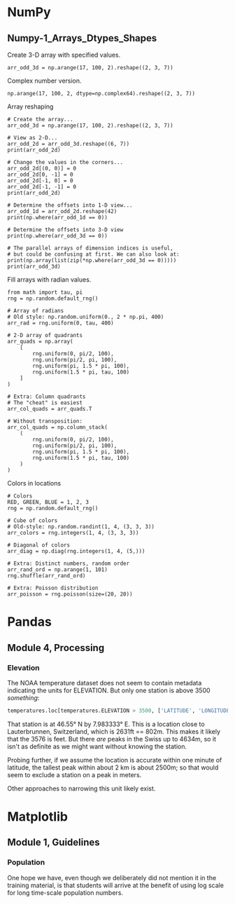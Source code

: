 # NumPy

## Numpy-1_Arrays_Dtypes_Shapes

Create 3-D array with specified values.
```
arr_odd_3d = np.arange(17, 100, 2).reshape((2, 3, 7))
```

Complex number version.
```
np.arange(17, 100, 2, dtype=np.complex64).reshape((2, 3, 7))
```

Array reshaping
```
# Create the array...
arr_odd_3d = np.arange(17, 100, 2).reshape((2, 3, 7))

# View as 2-D...
arr_odd_2d = arr_odd_3d.reshape((6, 7))
print(arr_odd_2d)

# Change the values in the corners...
arr_odd_2d[(0, 0)] = 0
arr_odd_2d[0, -1] = 0
arr_odd_2d[-1, 0] = 0
arr_odd_2d[-1, -1] = 0
print(arr_odd_2d)

# Determine the offsets into 1-D view...
arr_odd_1d = arr_odd_2d.reshape(42)
print(np.where(arr_odd_1d == 0))

# Determine the offsets into 3-D view
print(np.where(arr_odd_3d == 0))

# The parallel arrays of dimension indices is useful, 
# but could be confusing at first. We can also look at:
print(np.array(list(zip(*np.where(arr_odd_3d == 0)))))
print(arr_odd_3d)
```

Fill arrays with radian values.
```
from math import tau, pi
rng = np.random.default_rng()

# Array of radians
# Old style: np.random.uniform(0., 2 * np.pi, 400)
arr_rad = rng.uniform(0, tau, 400)

# 2-D array of quadrants
arr_quads = np.array(
    [
        rng.uniform(0, pi/2, 100), 
        rng.uniform(pi/2, pi, 100),
        rng.uniform(pi, 1.5 * pi, 100),
        rng.uniform(1.5 * pi, tau, 100)
    ]
)

# Extra: Column quadrants
# The "cheat" is easiest
arr_col_quads = arr_quads.T

# Without transposition:
arr_col_quads = np.column_stack(
    (
        rng.uniform(0, pi/2, 100), 
        rng.uniform(pi/2, pi, 100),
        rng.uniform(pi, 1.5 * pi, 100),
        rng.uniform(1.5 * pi, tau, 100)
    )
)
```

Colors in locations
```
# Colors
RED, GREEN, BLUE = 1, 2, 3
rng = np.random.default_rng()

# Cube of colors
# Old-style: np.random.randint(1, 4, (3, 3, 3))
arr_colors = rng.integers(1, 4, (3, 3, 3))

# Diagonal of colors
arr_diag = np.diag(rng.integers(1, 4, (5,)))

# Extra: Distinct numbers, random order
arr_rand_ord = np.arange(1, 101)
rng.shuffle(arr_rand_ord)

# Extra: Poisson distribution
arr_poisson = rng.poisson(size=(20, 20))
```

# Pandas

## Module 4, Processing

### Elevation

The NOAA temperature dataset does not seem to contain metadata indicating the 
units for ELEVATION.  But only one station is above 3500 *something*:

```python
temperatures.loc[temperatures.ELEVATION > 3500, ['LATITUDE', 'LONGITUDE']]
```

That station is at 46.55° N by 7.983333° E.  This is a location close to 
Lauterbrunnen, Switzerland, which is 2631ft == 802m.  This makes it likely
that the 3576 is feet.  But there *are* peaks in the Swiss up to 4634m, so 
it isn't as definite as we might want without knowing the station.

Probing further, if we assume the location is accurate within one minute of 
latitude, the tallest peak within about 2 km is about 2500m; so that would 
seem to exclude a station on a peak in meters.

Other approaches to narrowing this unit likely exist.

# Matplotlib

## Module 1, Guidelines

### Population

One hope we have, even though we deliberately did not mention it in the training 
material, is that students will arrive at the benefit of using log scale for
long time-scale population numbers.